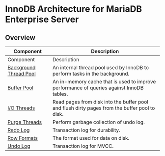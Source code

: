 # InnoDB Architecture for MariaDB Enterprise Server

## Overview

| Component                                                                                                            | Description                                                                                   |
| -------------------------------------------------------------------------------------------------------------------- | --------------------------------------------------------------------------------------------- |
| Component                                                                                                            | Description                                                                                   |
| [Background Thread Pool](mariadb-enterprise-server-innodb-background-thread-pool.md)                                 | An internal thread pool used by InnoDB to perform tasks in the background.                    |
| [Buffer Pool](https://mariadb.com/kb/en/mariadb-enterprise-server-innodb-buffer-pool)                                | An in-memory cache that is used to improve performance of queries against InnoDB tables.      |
| [I/O Threads](mariadb-enterprise-server-innodb-io-threads.md)                                                        | Read pages from disk into the buffer pool and flush dirty pages from the buffer pool to disk. |
| [Purge Threads](https://mariadb.com/kb/en/mariadb-enterprise-server-innodb-purge-threads)                            | Perform garbage collection of undo log.                                                       |
| [Redo Log](https://mariadb.com/kb/en/mariadb-enterprise-server-innodb-redo-log)                                      | Transaction log for durability.                                                               |
| [Row Formats](https://mariadb.com/kb/en/innodb-architecture-for-mariadb-enterprise-server-mariadb-enterprise-server) | The format used for data on disk.                                                             |
| [Undo Log](mariadb-enterprise-server-innodb-undo-log/)                                                               | Transaction log for MVCC.                                                                     |
